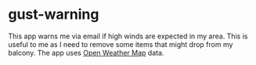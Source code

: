 # gust-warning

This app warns me via email if high winds are expected in my area. This is
useful to me as I need to remove some items that might drop from my balcony.
The app uses [Open Weather Map](https://openweathermap.org) data.
